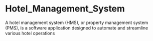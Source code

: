 # Hotel_Management_System
A hotel management system (HMS), or property management system (PMS), is a software application designed to automate and streamline various hotel operations

